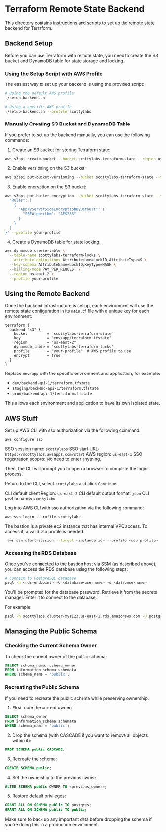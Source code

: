 # Terraform Remote State Backend

This directory contains instructions and scripts to set up the remote state backend for Terraform.

## Backend Setup

Before you can use Terraform with remote state, you need to create the S3 bucket and DynamoDB table for state storage and locking.

### Using the Setup Script with AWS Profile

The easiest way to set up your backend is using the provided script:

```bash
# Using the default AWS profile
./setup-backend.sh

# Using a specific AWS profile
./setup-backend.sh --profile scottylabs
```

### Manually Creating S3 Bucket and DynamoDB Table

If you prefer to set up the backend manually, you can use the following commands:

1. Create an S3 bucket for storing Terraform state:

```bash
aws s3api create-bucket --bucket scottylabs-terraform-state --region us-east-2 --profile your-profile
```

2. Enable versioning on the S3 bucket:

```bash
aws s3api put-bucket-versioning --bucket scottylabs-terraform-state --versioning-configuration Status=Enabled
```

3. Enable encryption on the S3 bucket:

```bash
aws s3api put-bucket-encryption --bucket scottylabs-terraform-state --server-side-encryption-configuration '{
  "Rules": [
    {
      "ApplyServerSideEncryptionByDefault": {
        "SSEAlgorithm": "AES256"
      }
    }
  ]
}' --profile your-profile
```

4. Create a DynamoDB table for state locking:

```bash
aws dynamodb create-table \
  --table-name scottylabs-terraform-locks \
  --attribute-definitions AttributeName=LockID,AttributeType=S \
  --key-schema AttributeName=LockID,KeyType=HASH \
  --billing-mode PAY_PER_REQUEST \
  --region us-east-2 \
  --profile your-profile
```

## Using the Remote Backend

Once the backend infrastructure is set up, each environment will use the remote state configuration in its `main.tf` file with a unique key for each environment:

```hcl
terraform {
  backend "s3" {
    bucket         = "scottylabs-terraform-state"
    key            = "env/app/terraform.tfstate"
    region         = "us-east-2"
    dynamodb_table = "scottylabs-terraform-locks"
    profile        = "your-profile"  # AWS profile to use
    encrypt        = true
  }
}
```

Replace `env/app` with the specific environment and application, for example:

- `dev/backend-api-1/terraform.tfstate`
- `staging/backend-api-1/terraform.tfstate`
- `prod/backend-api-1/terraform.tfstate`

This allows each environment and application to have its own isolated state.

## AWS Stuff

Set up AWS CLI with sso authorization via the following command:

```
aws configure sso
```

SSO session name: `scottylabs`
SSO start URL: `https://scottylabs.awsapps.com/start`
AWS region: `us-east-1`
SSO registration scopes: No need to enter anything.

Then, the CLI will prompt you to open a browser to complete the login process.

Return to the CLI, select `scottylabs` and click `Continue`.

CLI default client Region: `us-east-2`
CLI default output format: `json`
CLI profile name: `scottylabs`

Log into AWS CLI with sso authorization via the following command:

```
aws sso login --profile scottylabs
```

The bastion is a private ec2 instance that has internal VPC access. To access it, a valid sso profile is needed.

```bash
 aws ssm start-session --target <instance id> --profile <sso profile>   
```

### Accessing the RDS Database

Once you've connected to the bastion host via SSM (as described above), you can access the RDS database using the
following steps:

```bash
# Connect to PostgreSQL database
psql -h <rds-endpoint> -U <database-username> -d <database-name>
```

You'll be prompted for the database password. Retrieve it from the secrets manager. Enter it to connect to the database.

For example:

```bash
psql -h scottylabs.cluster-xyz123.us-east-1.rds.amazonaws.com -U postgres -d scottylabs
```

## Managing the Public Schema

### Checking the Current Schema Owner

To check the current owner of the public schema:

```sql
SELECT schema_name, schema_owner
FROM information_schema.schemata
WHERE schema_name = 'public';
```

### Recreating the Public Schema

If you need to recreate the public schema while preserving ownership:

1. First, note the current owner:

```sql
SELECT schema_owner
FROM information_schema.schemata
WHERE schema_name = 'public';
```

2. Drop the schema (with CASCADE if you want to remove all objects within it):

```sql
DROP SCHEMA public CASCADE;
```

3. Recreate the schema:

```sql
CREATE SCHEMA public;
```

4. Set the ownership to the previous owner:

```sql
ALTER SCHEMA public OWNER TO <previous_owner>;
```

5. Restore default privileges:

```sql
GRANT ALL ON SCHEMA public TO postgres;
GRANT ALL ON SCHEMA public TO public;
```

Make sure to back up any important data before dropping the schema if you're doing this in a production environment.
